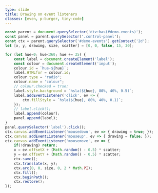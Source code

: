 ```yaml
---
type: slide
title: Drawing on event listeners
classes: [even, p-burger, tiny-code]
---
```


```js
const parent = document.querySelector('div:has(#demo-events)'); 
const panel = parent.querySelector('.control-panel');
const ctx = parent.querySelector('#demo-events').getContext('2d');
let [x, y, drawing, size, scatter] = [0, 0, false, 15, 30];

for (let hue=0; hue<360; hue += 35) {
    const label = document.createElement('label');
    const colour = document.createElement('input');
    colour.id = `hue-${hue}`;
    label.HTMLfor = colour.id;
    colour.type = "radio";
    colour.name = "colour";
    // colour.checked = true;
    label.style.background = `hsla(${hue}, 80%, 40%, 0.5)`;
    label.addEventListener('click', ev => {
        ctx.fillStyle = `hsla(${hue}, 80%, 40%, 0.1)`;
    });
    // label.click();
    label.append(colour);
    panel.append(label);
}
panel.querySelector('label').click();
ctx.canvas.addEventListener('mousedown', ev => { drawing = true; });
ctx.canvas.addEventListener('mouseup', ev => { drawing = false; });
ctx.canvas.addEventListener('mousemove', ev => {
    if(!drawing) return;
    x = ev.offsetX + (Math.random() - 0.5) * scatter;
    y = ev.offsetY + (Math.random() - 0.5) * scatter;
    ctx.save();
    ctx.translate(x, y);
    ctx.arc(0, 0, size, 0, 2 * Math.PI);
    ctx.fill();
    ctx.beginPath();
    ctx.restore();
});
```

<div>
    <canvas id="demo-events" width="600" height="600"></canvas>
    <div class="control-panel"></div>
</div>

<script type="module">
    const parent = document.querySelector('div:has(#demo-events)'); 
    const panel = parent.querySelector('.control-panel');
    const ctx = parent.querySelector('#demo-events').getContext('2d');
    let [x, y, drawing, size, scatter] = [0, 0, false, 15, 30];

    for (let hue=0; hue<360; hue += 35) {
        const label = document.createElement('label');
        const colour = document.createElement('input');
        colour.id = `hue-${hue}`;
        label.HTMLfor = colour.id;
        colour.type = "radio";
        colour.name = "colour";
        // colour.checked = true;
        label.style.background = `hsla(${hue}, 80%, 40%, 0.5)`;
        label.addEventListener('click', ev => {
            ctx.fillStyle = `hsla(${hue}, 80%, 40%, 0.1)`;
        });
        // label.click();
        label.append(colour);
        panel.append(label);
    }
    panel.querySelector('label').click();
    ctx.canvas.addEventListener('mousedown', ev => { drawing = true; });
    ctx.canvas.addEventListener('mouseup', ev => { drawing = false; });
    ctx.canvas.addEventListener('mousemove', ev => {
        if(!drawing) return;
        x = ev.offsetX + (Math.random() - 0.5) * scatter;
        y = ev.offsetY + (Math.random() - 0.5) * scatter;
        ctx.save();
        ctx.translate(x, y);
        ctx.arc(0, 0, size, 0, 2 * Math.PI);
        ctx.fill();
        ctx.beginPath();
        ctx.restore();
    });
</script>

<style>
    div:has(>#demo-events) {
        display: grid;
        grid-template-columns: min-content min-content;
        place-content: center;
        /* border: 2px solid black; */
        box-shadow: 0 0 5px 0 black;
        place-self: center;
        #demo-events {
            box-shadow: none;
            border-right: 1px solid black;
        }
        .control-panel {
            display: grid;
            grid-auto-rows: 1fr;
            gap: 2px;
            label {
                aspect-ratio: 1;
                width: 100%;
                display: grid;
                place-items: center;
                &:hover {
                    box-shadow: 0 0 5px 0 black;
                }
                &::after {
                    content: "✅";
                    color: white;
                    opacity: 0;
                    transition: 400ms;
                }
            }
            input[type="radio"] {
                display: none;
            }
            label:has(input:checked) {
                /* border-left: 2px solid black; */
                /* box-shadow: 0 0 3px 0 black; */
                /* scale: 1.1; */
                &::after {
                    opacity: 1;
                }
            }
        }

    }
</style>